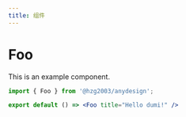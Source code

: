 ```yaml
---
title: 组件
---
```

# Foo

This is an example component.

```jsx
import { Foo } from '@hzg2003/anydesign';

export default () => <Foo title="Hello dumi!" />
```
